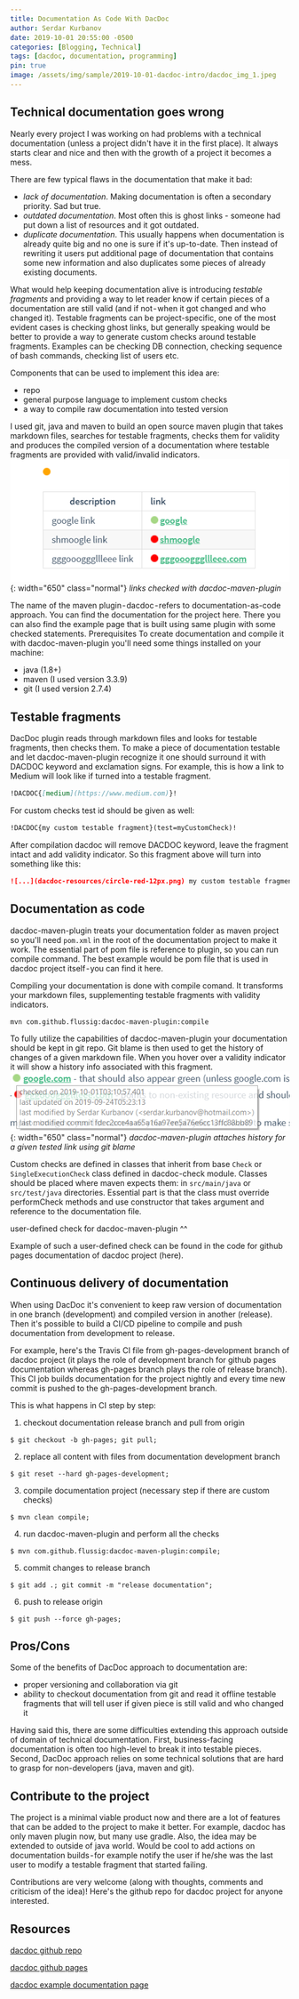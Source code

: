 ```yaml
---
title: Documentation As Code With DacDoc
author: Serdar Kurbanov
date: 2019-10-01 20:55:00 -0500
categories: [Blogging, Technical]
tags: [dacdoc, documentation, programming]
pin: true
image: /assets/img/sample/2019-10-01-dacdoc-intro/dacdoc_img_1.jpeg
---
```


## Technical documentation goes wrong
Nearly every project I was working on had problems with a technical documentation (unless a project didn't have it in the first place). It always starts clear and nice and then with the growth of a project it becomes a mess.

There are few typical flaws in the documentation that make it bad:
* *lack of documentation*. Making documentation is often a secondary priority. Sad but true.
* *outdated documentation*. Most often this is ghost links - someone had put down a list of resources and it got outdated.
* *duplicate documentation*. This usually happens when documentation is already quite big and no one is sure if it's up-to-date. Then instead of rewriting it users put additional page of documentation that contains some new information and also duplicates some pieces of already existing documents.

What would help keeping documentation alive is introducing *testable fragments* and providing a way to let reader know if certain pieces of a documentation are still valid (and if not - when it got changed and who changed it). Testable fragments can be project-specific, one of the most evident cases is checking ghost links, but generally speaking would be better to provide a way to generate custom checks around testable fragments. Examples can be checking DB connection, checking sequence of bash commands, checking list of users etc.

Components that can be used to implement this idea are:
* repo
* general purpose language to implement custom checks
* a way to compile raw documentation into tested version

I used git, java and maven to build an open source maven plugin that takes markdown files, searches for testable fragments, checks them for validity and produces the compiled version of a documentation where testable fragments are provided with valid/invalid indicators.
![links checked with dacdoc-maven-plugin](/assets/img/sample/2019-10-01-dacdoc-intro/dacdoc_img_2.png){: width="650" class="normal"}
_links checked with dacdoc-maven-plugin_

The name of the maven plugin - dacdoc - refers to documentation-as-code approach. You can find the documentation for the project here. There you can also find the example page that is built using same plugin with some checked statements.
Prerequisites
To create documentation and compile it with dacdoc-maven-plugin you'll need some things installed on your machine:
* java (1.8+)
* maven (I used version 3.3.9)
* git (I used version 2.7.4)

## Testable fragments
DacDoc plugin reads through markdown files and looks for testable fragments, then checks them. To make a piece of documentation testable and let dacdoc-maven-plugin recognize it one should surround it with DACDOC keyword and exclamation signs. For example, this is how a link to Medium will look like if turned into a testable fragment.
```md
!DACDOC{[medium](https://www.medium.com)}!
```

For custom checks test id should be given as well:
```md
!DACDOC{my custom testable fragment}(test=myCustomCheck)!
```

After compilation dacdoc will remove DACDOC keyword, leave the fragment intact and add validity indicator. So this fragment above will turn into something like this:
```md
![...](dacdoc-resources/circle-red-12px.png) my custom testable fragment
```

## Documentation as code
dacdoc-maven-plugin treats your documentation folder as maven project so you'll need `pom.xml` in the root of the documentation project to make it work. The essential part of pom file is reference to plugin, so you can run compile command. The best example would be pom file that is used in dacdoc project itself - you can find it here.

Compiling your documentation is done with compile comand. It transforms your markdown files, supplementing testable fragments with validity indicators.
```shell
mvn com.github.flussig:dacdoc-maven-plugin:compile
```

To fully utilize the capabilities of dacdoc-maven-plugin your documentation should be kept in git repo. Git blame is then used to get the history of changes of a given markdown file. When you hover over a validity indicator it will show a history info associated with this fragment.
![dacdoc-maven-plugin attaches history for a given tested link using git blame](/assets/img/sample/2019-10-01-dacdoc-intro/dacdoc_img_3.png){: width="650" class="normal"}
_dacdoc-maven-plugin attaches history for a given tested link using git blame_

Custom checks are defined in classes that inherit from base `Check` or `SingleExecutionCheck` class defined in dacdoc-check module. Classes should be placed where maven expects them: in `src/main/java` or `src/test/java` directories. Essential part is that the class must override performCheck methods and use constructor that takes argument and reference to the documentation file.

<script src="https://gist.github.com/serdarkurbanov/ff9add6228c6e7dc43cbefedd5ef430b.js"></script>

user-defined check for dacdoc-maven-plugin ^^

Example of such a user-defined check can be found in the code for github pages documentation of dacdoc project (here).

## Continuous delivery of documentation
When using DacDoc it's convenient to keep raw version of documentation in one branch (development) and compiled version in another (release). Then it's possible to build a CI/CD pipeline to compile and push documentation from development to release.

For example, here's the Travis CI file from gh-pages-development branch of dacdoc project (it plays the role of development branch for github pages documentation whereas gh-pages branch plays the role of release branch). This CI job builds documentation for the project nightly and every time new commit is pushed to the gh-pages-development branch.

This is what happens in CI step by step:
1. checkout documentation release branch and pull from origin
```console
$ git checkout -b gh-pages; git pull;
```
2. replace all content with files from documentation development branch
```console
$ git reset --hard gh-pages-development;
```
3. compile documentation project (necessary step if there are custom checks)
```console
$ mvn clean compile;
```
4. run dacdoc-maven-plugin and perform all the checks
```console
$ mvn com.github.flussig:dacdoc-maven-plugin:compile;
```
5. commit changes to release branch
```console
$ git add .; git commit -m "release documentation";
```
6. push to release origin
```console
$ git push --force gh-pages;
```

## Pros/Cons
Some of the benefits of DacDoc approach to documentation are:
* proper versioning and collaboration via git
* ability to checkout documentation from git and read it offline
testable fragments that will tell user if given piece is still valid and who changed it

Having said this, there are some difficulties extending this approach outside of domain of technical documentation. First, business-facing documentation is often too high-level to break it into testable pieces. Second, DacDoc approach relies on some technical solutions that are hard to grasp for non-developers (java, maven and git).

## Contribute to the project
The project is a minimal viable product now and there are a lot of features that can be added to the project to make it better. For example, dacdoc has only maven plugin now, but many use gradle. Also, the idea may be extended to outside of java world. Would be cool to add actions on documentation builds - for example notify the user if he/she was the last user to modify a testable fragment that started failing.

Contributions are very welcome (along with thoughts, comments and criticism of the idea)! Here's the github repo for dacdoc project for anyone interested.

## Resources
[dacdoc github repo](https://github.com/flussig/dacdoc)

[dacdoc github pages](https://flussig.github.io/dacdoc/#/)

[dacdoc example documentation page](https://flussig.github.io/dacdoc/#/docs/example)
